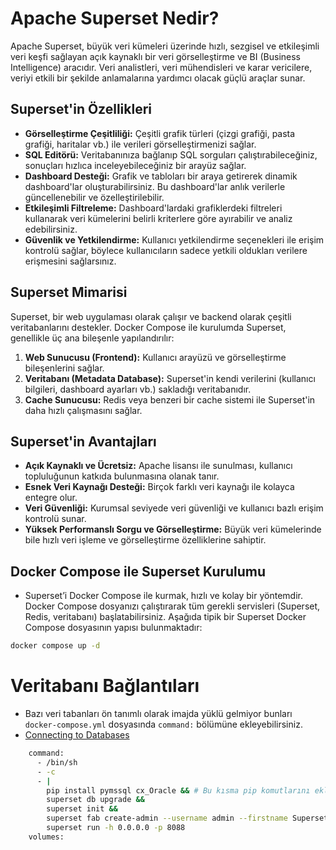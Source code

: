 # Apache Superset Nedir?

Apache Superset, büyük veri kümeleri üzerinde hızlı, sezgisel ve etkileşimli veri keşfi sağlayan açık kaynaklı bir veri görselleştirme ve BI (Business Intelligence) aracıdır. Veri analistleri, veri mühendisleri ve karar vericilere, veriyi etkili bir şekilde anlamalarına yardımcı olacak güçlü araçlar sunar.

## Superset'in Özellikleri

- **Görselleştirme Çeşitliliği:** Çeşitli grafik türleri (çizgi grafiği, pasta grafiği, haritalar vb.) ile verileri görselleştirmenizi sağlar.
- **SQL Editörü:** Veritabanınıza bağlanıp SQL sorguları çalıştırabileceğiniz, sonuçları hızlıca inceleyebileceğiniz bir arayüz sağlar.
- **Dashboard Desteği:** Grafik ve tabloları bir araya getirerek dinamik dashboard'lar oluşturabilirsiniz. Bu dashboard'lar anlık verilerle güncellenebilir ve özelleştirilebilir.
- **Etkileşimli Filtreleme:** Dashboard'lardaki grafiklerdeki filtreleri kullanarak veri kümelerini belirli kriterlere göre ayırabilir ve analiz edebilirsiniz.
- **Güvenlik ve Yetkilendirme:** Kullanıcı yetkilendirme seçenekleri ile erişim kontrolü sağlar, böylece kullanıcıların sadece yetkili oldukları verilere erişmesini sağlarsınız.

## Superset Mimarisi

Superset, bir web uygulaması olarak çalışır ve backend olarak çeşitli veritabanlarını destekler. Docker Compose ile kurulumda Superset, genellikle üç ana bileşenle yapılandırılır:

1. **Web Sunucusu (Frontend):** Kullanıcı arayüzü ve görselleştirme bileşenlerini sağlar.
2. **Veritabanı (Metadata Database):** Superset'in kendi verilerini (kullanıcı bilgileri, dashboard ayarları vb.) sakladığı veritabanıdır.
3. **Cache Sunucusu:** Redis veya benzeri bir cache sistemi ile Superset'in daha hızlı çalışmasını sağlar.

## Superset'in Avantajları

- **Açık Kaynaklı ve Ücretsiz:** Apache lisansı ile sunulması, kullanıcı topluluğunun katkıda bulunmasına olanak tanır.
- **Esnek Veri Kaynağı Desteği:** Birçok farklı veri kaynağı ile kolayca entegre olur.
- **Veri Güvenliği:** Kurumsal seviyede veri güvenliği ve kullanıcı bazlı erişim kontrolü sunar.
- **Yüksek Performanslı Sorgu ve Görselleştirme:** Büyük veri kümelerinde bile hızlı veri işleme ve görselleştirme özelliklerine sahiptir.

## Docker Compose ile Superset Kurulumu

- Superset’i Docker Compose ile kurmak, hızlı ve kolay bir yöntemdir. Docker Compose dosyanızı çalıştırarak tüm gerekli servisleri (Superset, Redis, veritabanı) başlatabilirsiniz. Aşağıda tipik bir Superset Docker Compose dosyasının yapısı bulunmaktadır:

```bash
docker compose up -d
```

# Veritabanı Bağlantıları
- Bazı veri tabanları ön tanımlı olarak imajda yüklü gelmiyor bunları `docker-compose.yml` dosyasında  `command:` bölümüne ekleyebilirsiniz.
- [Connecting to Databases](https://superset.apache.org/docs/configuration/databases/)
```bash
    command:
      - /bin/sh
      - -c
      - |
        pip install pymssql cx_Oracle && # Bu kısma pip komutlarını ekleyebilirsiniz.
        superset db upgrade &&
        superset init &&
        superset fab create-admin --username admin --firstname Superset --lastname Admin --email admin@superset.com --password admin &&
        superset run -h 0.0.0.0 -p 8088
    volumes:
```
